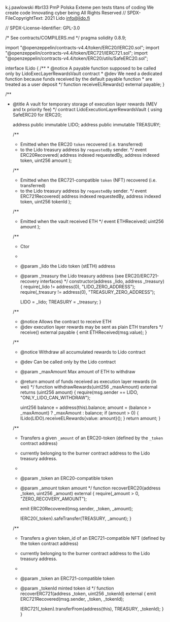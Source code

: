 k.j.pawlowski #brl33 PmP Polska
Exteme pen tests titans of coding
We create code 
Innovating cyber being
All Rights Reserved
// SPDX-FileCopyrightText: 2021 Lido <info@lido.fi>

// SPDX-License-Identifier: GPL-3.0

/* See contracts/COMPILERS.md */
pragma solidity 0.8.9;

import "@openzeppelin/contracts-v4.4/token/ERC20/IERC20.sol";
import "@openzeppelin/contracts-v4.4/token/ERC721/IERC721.sol";
import "@openzeppelin/contracts-v4.4/token/ERC20/utils/SafeERC20.sol";

interface ILido {
    /**
      * @notice A payable function supposed to be called only by LidoExecLayerRewardsVault contract
      * @dev We need a dedicated function because funds received by the default payable function
      * are treated as a user deposit
      */
    function receiveELRewards() external payable;
}


/**
 * @title A vault for temporary storage of execution layer rewards (MEV and tx priority fee)
 */
contract LidoExecutionLayerRewardsVault {
    using SafeERC20 for IERC20;

    address public immutable LIDO;
    address public immutable TREASURY;

    /**
      * Emitted when the ERC20 `token` recovered (i.e. transferred)
      * to the Lido treasury address by `requestedBy` sender.
      */
    event ERC20Recovered(
        address indexed requestedBy,
        address indexed token,
        uint256 amount
    );

    /**
      * Emitted when the ERC721-compatible `token` (NFT) recovered (i.e. transferred)
      * to the Lido treasury address by `requestedBy` sender.
      */
    event ERC721Recovered(
        address indexed requestedBy,
        address indexed token,
        uint256 tokenId
    );

    /**
      * Emitted when the vault received ETH
      */
    event ETHReceived(
        uint256 amount
    );

    /**
      * Ctor
      *
      * @param _lido the Lido token (stETH) address
      * @param _treasury the Lido treasury address (see ERC20/ERC721-recovery interfaces)
      */
    constructor(address _lido, address _treasury) {
        require(_lido != address(0), "LIDO_ZERO_ADDRESS");
        require(_treasury != address(0), "TREASURY_ZERO_ADDRESS");

        LIDO = _lido;
        TREASURY = _treasury;
    }

    /**
      * @notice Allows the contract to receive ETH
      * @dev execution layer rewards may be sent as plain ETH transfers
      */
    receive() external payable {
        emit ETHReceived(msg.value);
    }

    /**
      * @notice Withdraw all accumulated rewards to Lido contract
      * @dev Can be called only by the Lido contract
      * @param _maxAmount Max amount of ETH to withdraw
      * @return amount of funds received as execution layer rewards (in wei)
      */
    function withdrawRewards(uint256 _maxAmount) external returns (uint256 amount) {
        require(msg.sender == LIDO, "ONLY_LIDO_CAN_WITHDRAW");

        uint256 balance = address(this).balance;
        amount = (balance > _maxAmount) ? _maxAmount : balance;
        if (amount > 0) {
            ILido(LIDO).receiveELRewards{value: amount}();
        }
        return amount;
    }

    /**
      * Transfers a given `_amount` of an ERC20-token (defined by the `_token` contract address)
      * currently belonging to the burner contract address to the Lido treasury address.
      *
      * @param _token an ERC20-compatible token
      * @param _amount token amount
      */
    function recoverERC20(address _token, uint256 _amount) external {
        require(_amount > 0, "ZERO_RECOVERY_AMOUNT");

        emit ERC20Recovered(msg.sender, _token, _amount);

        IERC20(_token).safeTransfer(TREASURY, _amount);
    }

    /**
      * Transfers a given token_id of an ERC721-compatible NFT (defined by the token contract address)
      * currently belonging to the burner contract address to the Lido treasury address.
      *
      * @param _token an ERC721-compatible token
      * @param _tokenId minted token id
      */
    function recoverERC721(address _token, uint256 _tokenId) external {
        emit ERC721Recovered(msg.sender, _token, _tokenId);

        IERC721(_token).transferFrom(address(this), TREASURY, _tokenId);
    }
}
